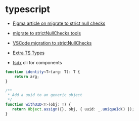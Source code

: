 # typescript

- [Figma article on migrate to strict null checks](https://www.figma.com/blog/inside-figma-a-case-study-on-strict-null-checks/)
- [migrate to strictNullChecks tools](https://github.com/figma/strict-null-check-migration-tools)
- [VSCode migration to strictNullChecks](https://code.visualstudio.com/blogs/2019/05/23/strict-null)

- [Extra TS Types](https://github.com/sindresorhus/type-fest)
- [tsdx](https://www.npmjs.com/package/tsdx) cli for components

```typescript
function identity<T>(arg: T): T {
    return arg;
}

/**
 * Add a uuid to an generic object 
 */
function withUID<T>(obj: T) { 
   return Object.assign({}, obj, { uuid: _.uniqueId() });
}
```
